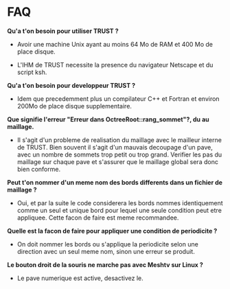 # **FAQ**

**Qu'a t'on besoin pour utiliser TRUST ?**

- Avoir une machine Unix ayant au moins 64 Mo de RAM et 400 Mo de place disque. 

- L'IHM de TRUST necessite la presence du navigateur Netscape et du script ksh.

**Qu'a t'on besoin pour developpeur TRUST ?**

- Idem que precedemment plus un compilateur C++ et Fortran et environ 200Mo de place disque supplementaire.

**Que signifie l'erreur "Erreur dans OctreeRoot::rang_sommet"?, du au maillage.**

- Il s'agit d'un probleme de realisation du maillage avec le mailleur interne de TRUST. Bien souvent il s'agit d'un mauvais decoupage d'un pave, avec un nombre de sommets trop petit ou trop grand. Verifier les pas du maillage sur chaque pave et s'assurer que le maillage global sera donc bien conforme.

**Peut t'on nommer d'un meme nom des bords differents dans un fichier de maillage ?**

- Oui, et par la suite le code considerera les bords nommes identiquement comme un seul et unique bord pour lequel une seule condition peut etre  appliquee. Cette facon de faire est meme recommandee.

**Quelle est la facon de faire pour appliquer une condition de periodicite ?**

- On doit nommer les bords ou s'applique la periodicite selon une direction avec un seul meme nom, sinon une erreur se produit.

**Le bouton droit de la souris ne marche pas avec Meshtv sur Linux ?**

- Le pave numerique est active, desactivez le.
